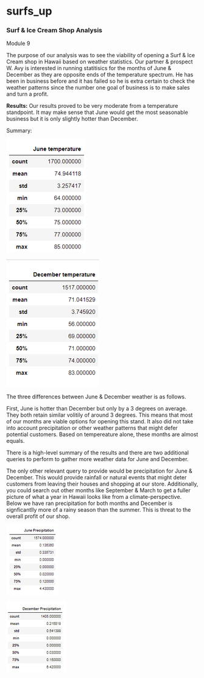 # surfs_up

### **Surf & Ice Cream Shop Analysis**
Module 9

The purpose of our analysis was to see the viability of opening a Surf & Ice Cream shop in Hawaii based on weather statistics. Our partner & prospect W. Avy is interested in running statitisics for the months of June & December as they are opposite ends of the temperature spectrum. He has been in business before and it has failed so he is extra certain to check the weather patterns since the number one goal of business is to make sales and turn a profit.

**Results:** Our results proved to be very moderate from a temperature standpoint. It may make sense that June would get the most seasonable business but it is only slightly hotter than December. 

Summary:

![alt text](https://github.com/PDob02/surfs_up/blob/main/June_Temp.png)

![alt text](https://github.com/PDob02/surfs_up/blob/main/December_Temp.png)

The three differences between June & December weather is as follows. 

First, June is hotter than December but only by a 3 degrees on average. They both retain similar volitily of around 3 degrees. This means that most of our months are viable options for opening this stand. It also did not take into account precipitation or other weather patterns that might defer potential customers. Based on tempereature alone, these months are almost equals. 

There is a high-level summary of the results and there are two additional queries to perform to gather more weather data for June and December.

The only other relevant query to provide would be precipitation for June & December. This would provide rainfall or natural events that might deter customers from leaving their houses and shopping at our store. Additionally, you could search out other months like September & March to get a fuller picture of what a year in Hawaii looks like from a climate-perspective. Below we have ran precipitation for both months and December is signficantlly more of a rainy season than the summer. This is threat to the overall profit of our shop. 

![alt text](https://github.com/PDob02/surfs_up/blob/main/June_PRCP.png)

![alt text](https://github.com/PDob02/surfs_up/blob/main/December_PRCP.png)